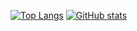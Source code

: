 [![Top Langs](https://github-readme-stats.vercel.app/api/top-langs/?username=r1nc&langs_count=15&layout=compact&hide=Makefile,CMake,Shell&custom_title=Top%20Languages)](https://github.com/R1NC?tab=repositories)
[![GitHub stats](https://github-readme-stats.vercel.app/api?username=r1nc&count_private=true&show_icons=true&include_all_commits=true&count_private=true&custom_title=GitHub%20Stats&line_height=28)](https://github.com/R1NC?tab=repositories)
